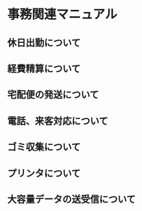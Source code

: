 # 事務関連マニュアル
## 休日出勤について
## 経費精算について
## 宅配便の発送について
## 電話、来客対応について
## ゴミ収集について
## プリンタについて
## 大容量データの送受信について